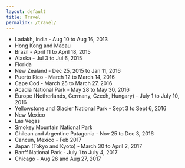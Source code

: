 ```yaml
---
layout: default
title: Travel
permalink: /travel/
---
```


* Ladakh, India - Aug 10 to Aug 16, 2013
* Hong Kong and Macau
* Brazil - April 11 to April 18, 2015
* Alaska - Jul 3 to Jul 6, 2015
* Florida
* New Zealand - Dec 25, 2015 to Jan 11, 2016
* Puerto Rico - March 12 to March 14, 2016
* Cape Cod - March 25 to March 27, 2016
* Acadia National Park - May 28 to May 30, 2016
* Europe (Netherlands, Germany, Czech, Hungary) - July 1 to July 10, 2016
* Yellowstone and Glacier National Park - Sept 3 to Sept 6, 2016
* New Mexico
* Las Vegas
* Smokey Mountain National Park
* Chilean and Argentine Patagonia - Nov 25 to Dec 3, 2016
* Cancun, Mexico - Feb 2017
* Japan (Tokyo and Kyoto) - March 30 to April 2, 2017
* Banff National Park - July 1 to July 4, 2017
* Chicago - Aug 26 and Aug 27, 2017
